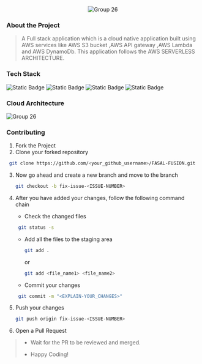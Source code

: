 <div align='center'>


![Group 26](https://github.com/prathamkandari/FASAL-FUSION/assets/107267866/73a51274-045a-483c-80b3-b9b1f998b166)


</div>

### About the Project
> A Full stack application which is a cloud native application built using AWS services like AWS S3 bucket ,AWS API gateway ,AWS Lambda and AWS DynamoDb. This application follows the AWS SERVERLESS ARCHITECTURE.

### Tech Stack

![Static Badge](https://img.shields.io/badge/HTML-101010?logo=html5&logoColor=%23E34F26) ![Static Badge](https://img.shields.io/badge/JavaScript-101010?logo=javascript&logoColor=%23F7DF1E) ![Static Badge](https://img.shields.io/badge/CSS-202020?logo=css3&logoColor=%231572B6) ![Static Badge](https://img.shields.io/badge/AWS-202020?logo=aws&logoColor=%231572B6)


### Cloud Architecture
![Group 26](https://github.com/Manav-Khandurie/Attendence_Managment_System_AWS-Serverless/assets/123000337/db8be6a5-dd84-421c-a99f-3fa5b0917008)

### Contributing

1. Fork the Project
2. Clone your forked repository

```sh
 git clone https://github.com/<your_github_username>/FASAL-FUSION.git
```
3. Now go ahead and create a new branch and move to the branch
   ```sh
   git checkout -b fix-issue-<ISSUE-NUMBER>
   ```
4. After you have added your changes, follow the following command chain
   * Check the changed files
    ```sh
     git status -s
     ```

   * Add all the files to the staging area
      ```sh
     git add .
     ```
     or
     ```sh
     git add <file_name1> <file_name2>
     ```
   * Commit your changes
    ```sh
     git commit -m "<EXPLAIN-YOUR_CHANGES>"
     ```
5. Push your changes
   ```sh
   git push origin fix-issue-<ISSUE-NUMBER>
   ```
6. Open a Pull Request 
>
> * Wait for the PR to be reviewed and merged.
>
> * Happy Coding!
<br />
